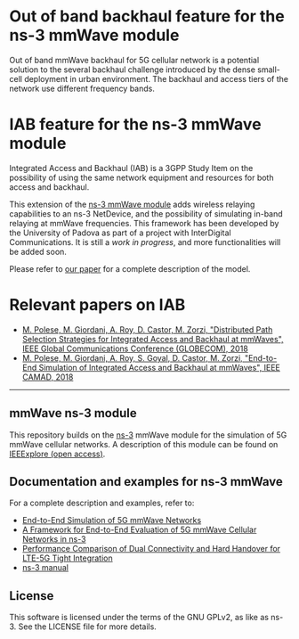 # Out of band backhaul feature for the ns-3 mmWave module #
Out of band mmWave backhaul for 5G cellular network is a potential solution to the several backhaul challenge introduced by the dense small-cell deployment
in urban environment. The backhaul and access tiers of the network use different frequency bands. 




# IAB feature for the ns-3 mmWave module #
Integrated Access and Backhaul (IAB) is a 3GPP Study Item on the possibility of using the same network equipment and resources for both access and backhaul.

This extension of the [ns-3 mmWave module](https://github.com/nyuwireless-unipd/ns3-mmwave "ns-3 mmWave repo") adds wireless relaying capabilities to an ns-3 NetDevice, and the possibility of simulating in-band relaying at mmWave frequencies. This framework has been developed by the University of Padova as part of a project with InterDigital Communications. It is still a _work in progress_, and more functionalities will be added soon.

Please refer to [our paper](/ "IAB") for a complete description of the model.

# Relevant papers on IAB #
- [M. Polese, M. Giordani, A. Roy, D. Castor, M. Zorzi, "Distributed Path Selection Strategies for Integrated Access and Backhaul at mmWaves", IEEE Global Communications Conference (GLOBECOM), 2018](https://arxiv.org/abs/1805.04351 "globecom paper")
- [M. Polese, M. Giordani, A. Roy, S. Goyal, D. Castor, M. Zorzi, "End-to-End Simulation of Integrated Access and Backhaul at mmWaves", IEEE CAMAD, 2018](https://arxiv.org/abs/1808.00376 "camad paper")

-----------------

## mmWave ns-3 module ##

This repository builds on the [ns-3](https://www.nsnam.org "ns-3 Website") mmWave module for the simulation of 5G mmWave cellular networks. A description of this module can be found on [IEEExplore (open access)](https://ieeexplore.ieee.org/document/8344116/ "mmwave paper").

## Documentation and examples for ns-3 mmWave ##

For a complete description and examples, refer to:

- [End-to-End Simulation of 5G mmWave Networks](https://ieeexplore.ieee.org/document/8344116/ "comst paper")
- [A Framework for End-to-End Evaluation of 5G mmWave Cellular Networks in ns-3](https://arxiv.org/abs/1602.06932 "wns3 paper")
- [ Performance Comparison of Dual Connectivity and Hard Handover for LTE-5G Tight Integration](https://arxiv.org/abs/1607.05425 "simutools paper")
- [ns-3 manual](https://www.nsnam.org/docs/manual/html "ns-3 Manual")

## License ##

This software is licensed under the terms of the GNU GPLv2, as like as ns-3. See the LICENSE file for more details.
